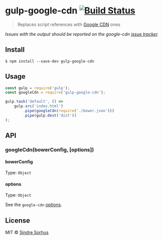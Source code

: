 # gulp-google-cdn [![Build Status](https://travis-ci.org/sindresorhus/gulp-google-cdn.svg?branch=master)](https://travis-ci.org/sindresorhus/gulp-google-cdn)

> Replaces script references with [Google CDN](https://github.com/passy/google-cdn) ones

*Issues with the output should be reported on the google-cdn [issue tracker](https://github.com/passy/google-cdn/issues).*


## Install

```
$ npm install --save-dev gulp-google-cdn
```


## Usage

```js
const gulp = require('gulp');
const googleCdn = require('gulp-google-cdn');

gulp.task('default', () =>
	gulp.src('index.html')
		.pipe(googleCdn(require('./bower.json')))
		.pipe(gulp.dest('dist'))
);
```


## API

### googleCdn(bowerConfig, [options])

#### bowerConfig

Type: `Object`

#### options

Type: `Object`

See the `google-cdn` [options](https://github.com/passy/google-cdn#googlecdncontent-bowerjson-options-callback).


## License

MIT © [Sindre Sorhus](https://sindresorhus.com)
